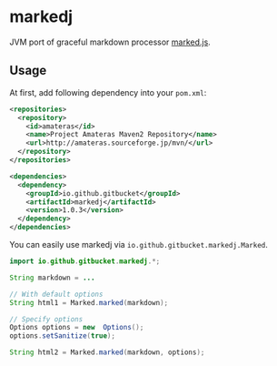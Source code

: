 # markedj

JVM port of graceful markdown processor [marked.js](https://github.com/chjj/marked).

## Usage

At first, add following dependency into your `pom.xml`:

```xml
<repositories>
  <repository>
    <id>amateras</id>
    <name>Project Amateras Maven2 Repository</name>
    <url>http://amateras.sourceforge.jp/mvn/</url>
  </repository>
</repositories>

<dependencies>
  <dependency>
    <groupId>io.github.gitbucket</groupId>
    <artifactId>markedj</artifactId>
    <version>1.0.3</version>
  </dependency>
</dependencies>
```

You can easily use markedj via `io.github.gitbucket.markedj.Marked`.

```java
import io.github.gitbucket.markedj.*;

String markdown = ...

// With default options
String html1 = Marked.marked(markdown);

// Specify options
Options options = new  Options();
options.setSanitize(true);

String html2 = Marked.marked(markdown, options);
```
